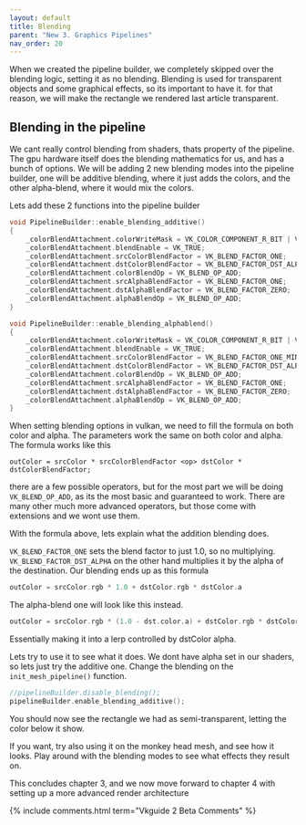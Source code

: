---layout: defaulttitle: Blendingparent: "New 3. Graphics Pipelines"nav_order: 20---When we created the pipeline builder, we completely skipped over the blending logic, setting it as no blending. Blending is used for transparent objects and some graphical effects, so its important to have it. for that reason, we will make the rectangle we rendered last article transparent.## Blending in the pipelineWe cant really control blending from shaders, thats property of the pipeline. The gpu hardware itself does the blending mathematics for us, and has a bunch of options. We will be adding 2 new blending modes into the pipeline builder, one will be additive blending, where it just adds the colors, and the other alpha-blend, where it would mix the colors.Lets add these 2 functions into the pipeline builder<!-- codegen from tag alphablend on file E:\ProgrammingProjects\vulkan-guide-2\shared/vk_pipelines.cpp --> ```cppvoid PipelineBuilder::enable_blending_additive(){    _colorBlendAttachment.colorWriteMask = VK_COLOR_COMPONENT_R_BIT | VK_COLOR_COMPONENT_G_BIT | VK_COLOR_COMPONENT_B_BIT | VK_COLOR_COMPONENT_A_BIT;    _colorBlendAttachment.blendEnable = VK_TRUE;	_colorBlendAttachment.srcColorBlendFactor = VK_BLEND_FACTOR_ONE;	_colorBlendAttachment.dstColorBlendFactor = VK_BLEND_FACTOR_DST_ALPHA;	_colorBlendAttachment.colorBlendOp = VK_BLEND_OP_ADD;	_colorBlendAttachment.srcAlphaBlendFactor = VK_BLEND_FACTOR_ONE;	_colorBlendAttachment.dstAlphaBlendFactor = VK_BLEND_FACTOR_ZERO;	_colorBlendAttachment.alphaBlendOp = VK_BLEND_OP_ADD;}void PipelineBuilder::enable_blending_alphablend(){	_colorBlendAttachment.colorWriteMask = VK_COLOR_COMPONENT_R_BIT | VK_COLOR_COMPONENT_G_BIT | VK_COLOR_COMPONENT_B_BIT | VK_COLOR_COMPONENT_A_BIT;	_colorBlendAttachment.blendEnable = VK_TRUE;	_colorBlendAttachment.srcColorBlendFactor = VK_BLEND_FACTOR_ONE_MINUS_DST_ALPHA;	_colorBlendAttachment.dstColorBlendFactor = VK_BLEND_FACTOR_DST_ALPHA;	_colorBlendAttachment.colorBlendOp = VK_BLEND_OP_ADD;	_colorBlendAttachment.srcAlphaBlendFactor = VK_BLEND_FACTOR_ONE;	_colorBlendAttachment.dstAlphaBlendFactor = VK_BLEND_FACTOR_ZERO;	_colorBlendAttachment.alphaBlendOp = VK_BLEND_OP_ADD;}```When setting blending options in vulkan, we need to fill the formula on both color and alpha. The parameters work the same on both color and alpha. The formula works like this```outColor = srcColor * srcColorBlendFactor <op> dstColor * dstColorBlendFactor;```there are a few possible operators, but for the most part we will be doing `VK_BLEND_OP_ADD`, as its the most basic and guaranteed to work. There are many other much more advanced operators, but those come with extensions and we wont use them.With the formula above, lets explain what the addition blending does.`VK_BLEND_FACTOR_ONE` sets the blend factor to just 1.0, so no multiplying. `VK_BLEND_FACTOR_DST_ALPHA` on the other hand multiplies it by the alpha of the destination. Our blending ends up as this formula```coutColor = srcColor.rgb * 1.0 + dstColor.rgb * dstColor.a```The alpha-blend one will look like this instead.```coutColor = srcColor.rgb * (1.0 - dst.color.a) + dstColor.rgb * dstColor.a```Essentially making it into a lerp controlled by dstColor alpha.Lets try to use it to see what it does. We dont have alpha set in our shaders, so lets just try the additive one. Change the blending on the `init_mesh_pipeline()` function.```cpp//pipelineBuilder.disable_blending();pipelineBuilder.enable_blending_additive();```You should now see the rectangle we had as semi-transparent, letting the color below it show.If you want, try also using it on the monkey head mesh, and see how it looks. Play around with the blending modes to see what effects they result on.This concludes chapter 3, and we now move forward to chapter 4 with setting up a more advanced render architecture{% include comments.html term="Vkguide 2 Beta Comments" %}
